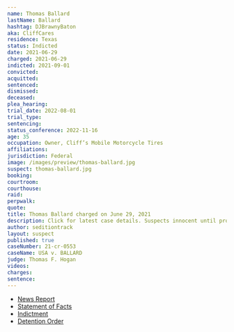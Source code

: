 ```yaml
---
name: Thomas Ballard
lastName: Ballard
hashtag: DJBrawnyBaton
aka: CliffCares
residence: Texas
status: Indicted
date: 2021-06-29
charged: 2021-06-29
indicted: 2021-09-01
convicted:
acquitted:
sentenced:
dismissed:
deceased:
plea_hearing:
trial_date: 2022-08-01
trial_type:
sentencing:
status_conference: 2022-11-16
age: 35
occupation: Owner, Cliff’s Mobile Motorcycle Tires
affiliations:
jurisdiction: Federal
image: /images/preview/thomas-ballard.jpg
suspect: thomas-ballard.jpg
booking:
courtroom:
courthouse:
raid:
perpwalk:
quote:
title: Thomas Ballard charged on June 29, 2021
description: Click for latest case details. Suspects innocent until proven guilty.
author: seditiontrack
layout: suspect
published: true
caseNumber: 21-cr-0553
caseName: USA v. BALLARD
judge: Thomas F. Hogan
videos:
charges:
sentence:
---
```

- [News Report](https://www.dallasnews.com/news/crime/2021/08/10/fort-worth-mechanic-assaulted-capitol-police-with-baton-and-table-during-jan-6-riot-feds-say/)
- [Statement of Facts](https://www.justice.gov/usao-dc/case-multi-defendant/file/1423131/download)
- [Indictment](https://extremism.gwu.edu/sites/g/files/zaxdzs2191/f/Thomas%20John%20Ballard%20Indictment.pdf)
- [Detention Order](https://extremism.gwu.edu/sites/g/files/zaxdzs2191/f/Thomas%20John%20Ballard%20Detention%20Order.pdf)
